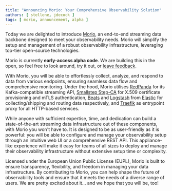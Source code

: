 ```yaml
---
title: "Announcing Morio: Your Comprehensive Observability Solution"
authors: [ stellene, jdecock ]
tags: [ morio, announcement, alpha ]
---
```


Today we are delighted to introduce [Morio](https://github.com/certeu/morio),
an end-to-end streaming data backbone designed to meet your observability
needs. Morio will simplify the setup and management of a robust observability
infrastructure, leveraging top-tier open-source technologies.

Morio is currently **early-access alpha code**. We are building this in the
open, so feel free to look around, try it out, or [leave
feedback](https://github.com/certeu/morio/discussions).

With Morio, you will be able to effortlessly collect, analyze, and respond to
data from various endpoints, ensuring seamless data flow and comprehensive
monitoring. Under the hood, Morio utilises [RedPanda](https://redpanda.com/)
for its Kafka-compatible streaming API, [Smallstep
Step-CA](https://smallstep.com/docs/step-ca/) for X.509 certificate
provisioning and mTLS authentication, [Beats](https://www.elastic.co/beats) and
[Logstash](https://www.elastic.co/logstash) from
[Elastic](https://www.elastic.co/) for collecting/shipping and routing data
respectively, and [Traefik](https://traefik.io/traefik/) as entrypoint proxy
for all HTTP-based services.

While anyone with sufficient expertise, time, and dedication can build a
state-of-the-art streaming data infrastructure out of these components, with
Morio you won't have to. It is designed to be as user-friendly as it is
powerful: you will be able to configure and manage your observability setup
through an intuitive web UI or a comprehensive REST API. This appliance-like
experience will make it easy for teams of all sizes to deploy and manage their
observability infrastructure without extensive setup time or complexity.

Licensed under the European Union Public License (EUPL), Morio is built to
ensure transparency, flexibility, and freedom in managing your data
infrastructure. By contributing to Morio, you can help shape the future of
observability tools and ensure that it meets the needs of a diverse range of
users. We are pretty excited about it... and we hope that you will be, too!

